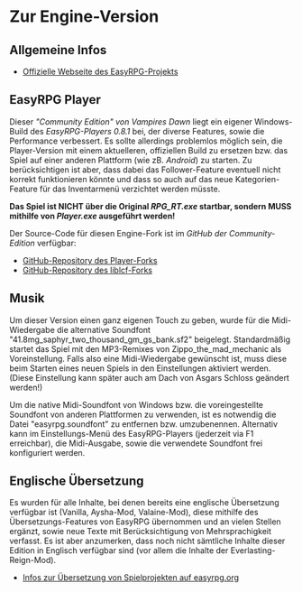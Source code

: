 
# Zur Engine-Version
## Allgemeine Infos

- [Offizielle Webseite des EasyRPG-Projekts](https://easyrpg.org/)

## EasyRPG Player

Dieser *"Community Edition" von Vampires Dawn* liegt ein eigener Windows-Build des *EasyRPG-Players 0.8.1* bei, der diverse Features, sowie die Performance verbessert. Es sollte allerdings problemlos möglich sein, die Player-Version mit einem aktuelleren, offiziellen Build zu ersetzen bzw. das Spiel auf einer anderen Plattform (wie zB. *Android*) zu starten. Zu berücksichtigen ist aber, dass dabei das Follower-Feature eventuell nicht korrekt funktionieren könnte und dass so auch auf das neue Kategorien-Feature für das Inventarmenü verzichtet werden müsste.

__Das Spiel ist NICHT über die Original *RPG_RT.exe* startbar, sondern MUSS mithilfe von *Player.exe* ausgeführt werden!__

Der Source-Code für diesen Engine-Fork ist im *GitHub der Community-Edition* verfügbar:

- [GitHub-Repository des Player-Forks](https://github.com/VampiresDawnCommunity/Player/)
- [GitHub-Repository des liblcf-Forks](https://github.com/VampiresDawnCommunity/liblcf/)

## Musik
 
Um dieser Version einen ganz eigenen Touch zu geben, wurde für die Midi-Wiedergabe die alternative Soundfont "41.8mg_saphyr_two_thousand_gm_gs_bank.sf2" beigelegt. Standardmäßig startet das Spiel mit den MP3-Remixes von Zippo_the_mad_mechanic als Voreinstellung. Falls also eine Midi-Wiedergabe gewünscht ist, muss diese beim Starten eines neuen Spiels in den Einstellungen aktiviert werden. (Diese Einstellung kann später auch am Dach von Asgars Schloss geändert werden!)

Um die native Midi-Soundfont von Windows bzw. die voreingestellte Soundfont von anderen Plattformen zu verwenden, ist es notwendig die Datei "easyrpg.soundfont" zu entfernen bzw. umzubenennen. Alternativ kann im Einstellungs-Menü des EasyRPG-Players (jederzeit via F1 erreichbar), die Midi-Ausgabe, sowie die verwendete Soundfont frei konfiguriert werden.

## Englische Übersetzung

Es wurden für alle Inhalte, bei denen bereits eine englische Übersetzung verfügbar ist (Vanilla, Aysha-Mod, Valaine-Mod), diese mithilfe des Übersetzungs-Features von EasyRPG übernommen und an vielen Stellen ergänzt, sowie neue Texte mit Berücksichtigung von Mehrsprachigkeit verfasst. Es ist aber anzumerken, dass noch nicht sämtliche Inhalte dieser Edition in Englisch verfügbar sind (vor allem die Inhalte der Everlasting-Reign-Mod).

- [Infos zur Übersetzung von Spielprojekten auf easyrpg.org](https://easyrpg.org/player/guide/game_translation/)